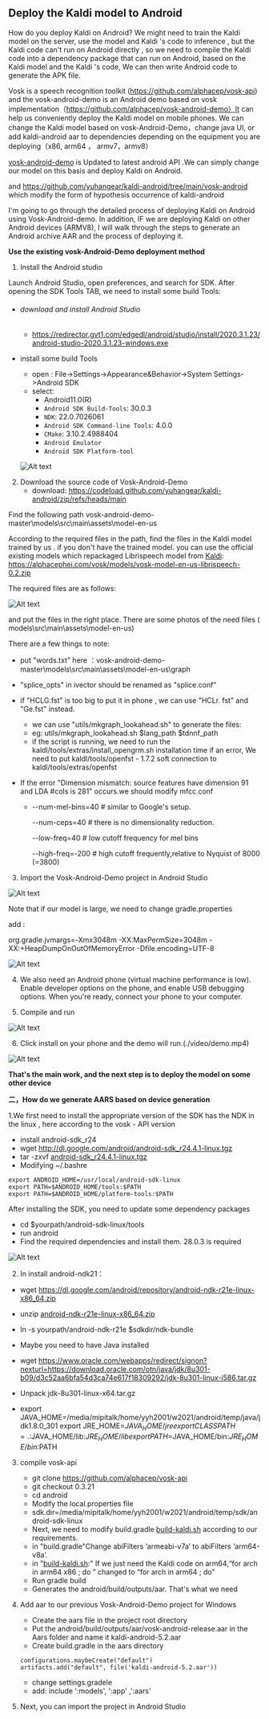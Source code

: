 ## Deploy the Kaldi model to Android

How do you deploy Kaldi on Android? We might need to train the Kaldi model on the server, use the model and Kaldi 's code to inference , but the Kaldi code can't run on Android directly , so we need to compile the Kaldi code into a dependency package that can run on Android, based on the Kaldi model and the Kaldi 's code, We can then write Android code to generate the APK file.

Vosk is a speech recognition toolkit (https://github.com/alphacep/vosk-api)  and the vosk-android-demo is an Android demo based on vosk implementation（https://github.com/alphacep/vosk-android-demo）It can help us conveniently deploy the Kaldi model on mobile phones. We can change the Kaldi model based on vosk-Android-Demo，change java UI, or add kaldi-android aar to dependencies depending on the equipment you are deploying（x86, arm64 ， armv7，armv8）

[vosk-android-demo](https://github.com/alphacep/vosk-android-demo) is Updated to latest android API .We can simply change our model on this basis and deploy Kaldi on Android.

and https://github.com/yuhangear/kaldi-android/tree/main/vosk-android which modify the form of hypothesis occurrence of kaldi-android

I'm going to go through the detailed process of deploying Kaldi on Android using Vosk-Android-demo. In addition, IF we are deploying Kaldi on other Android devices (ARMV8), I will walk through the steps to generate an Android archive AAR and the process of deploying it.



**Use the existing vosk-Android-Demo deployment method**

1. Install the Android studio 

Launch Android Studio, open preferences, and search for SDK. After opening the SDK Tools TAB, we need to install some build Tools:

- ###### download and install Android Studio

  - https://redirector.gvt1.com/edgedl/android/studio/install/2020.3.1.23/android-studio-2020.3.1.23-windows.exe

- install some build Tools

  - open : File->Settings->Appearance&Behavior->System Settings->Android SDK
  - select:
    - Android11.0(R)
    - `Android SDK Build-Tools`: 30.0.3
    - `NDK`: 22.0.7026061
    - `Android SDK Command-line Tools`: 4.0.0
    - `CMake`: 3.10.2.4988404
    - `Android Emulator`
    - `Android SDK Platform-tool`

  ![Alt text](https://github.com/yuhangear/kaldi-android/blob/main/img/1.png)

2. Download the source code of Vosk-Android-Demo
   - download: https://codeload.github.com/yuhangear/kaldi-android/zip/refs/heads/main

Find the following path vosk-android-demo-master\models\src\main\assets\model-en-us

According to the required files in the path, find the files in the Kaldi model trained by us . if you don't have the trained model. you can use the official existing models which repackaged Librispeech model from [Kaldi](http://kaldi-asr.org/models/m13):  https://alphacephei.com/vosk/models/vosk-model-en-us-librispeech-0.2.zip

The required files are as follows:

![Alt text](https://github.com/yuhangear/kaldi-android/blob/main/img/2.png)

and put the files in the right place. There are some photos of the need files ( models\src\main\assets\model-en-us)

There are a few things to note:

- put "words.txt" here ：vosk-android-demo-master\models\src\main\assets\model-en-us\graph

- "splice_opts" in ivector should be renamed as "splice.conf"

- if "HCLG.fst" is too big to put it in phone , we can use "HCLr. fst" and "Ge.fst" instead.
  - we can use "utils/mkgraph_lookahead.sh" to generate the files: 
  - eg: utils/mkgraph_lookahead.sh  $lang_path $tdnnf_path
  - if the script is running, we need to run the kaldl/tools/extras/install_opengrm.sh  installation time if an error, We need to put kaldl/tools/openfst - 1.7.2 soft connection to kaldl/tools/extras/openfst
  
- If the error  "Dimension mismatch: source features have dimension 91 and LDA #cols is 281" occurs.we should modify mfcc.conf

  - --num-mel-bins=40     # similar to Google's setup.

    --num-ceps=40     # there is no dimensionality reduction.

    --low-freq=40    # low cutoff frequency for mel bins

    --high-freq=-200 # high cutoff frequently,relative to Nyquist of 8000 (=3800)

3. Import the Vosk-Android-Demo project in Android Studio

![Alt text](https://github.com/yuhangear/kaldi-android/blob/main/img/3.png)

Note that if our model is large, we need to change gradle.properties

add :

org.gradle.jvmargs=-Xmx3048m -XX:MaxPermSize=3048m -XX:+HeapDumpOnOutOfMemoryError -Dfile.encoding=UTF-8

![Alt text](https://github.com/yuhangear/kaldi-android/blob/main/img/4.png)

4. We also need an Android phone (virtual machine performance is low). Enable developer options on the phone, and enable USB debugging options. When you're ready, connect your phone to your computer.

5. Compile and run

![Alt text](https://github.com/yuhangear/kaldi-android/blob/main/img/5.png)

6. Click install on your phone and the demo will run.(./video/demo.mp4)

![Alt text](https://github.com/yuhangear/kaldi-android/blob/main/img/6.png)







**That's the main work, and the next step is to deploy the model on some other device**

**二，How do we generate AARS based on device generation**

1.We first need to install the appropriate version of the SDK has the NDK in the linux , here according to the vosk - API version 

- install android-sdk_r24
- wget http://dl.google.com/android/android-sdk_r24.4.1-linux.tgz
- tar -zxvf [android-sdk_r24.4.1-linux.tgz](http://dl.google.com/android/android-sdk_r24.4.1-linux.tgz)
- Modifying  ~/.bashre

```
export ANDROID_HOME=/usr/local/android-sdk-linux
export PATH=$ANDROID_HOME/tools:$PATH
export PATH=$ANDROID_HOME/platform-tools:$PATH
```

After installing the SDK, you need to update some dependency packages

+ cd  $yourpath/android-sdk-linux/tools
+ run android
+ Find the required dependencies and install them. 28.0.3 is required

![Alt text](https://github.com/yuhangear/kaldi-android/blob/main/img/7.png)

2.  In install android-ndk21：

+ wget https://dl.google.com/android/repository/android-ndk-r21e-linux-x86_64.zip

+ unzip  [android-ndk-r21e-linux-x86_64.zip](https://dl.google.com/android/repository/android-ndk-r21e-linux-x86_64.zip)

+ ln -s yourpath/android-ndk-r21e  $sdkdir/ndk-bundle

+ Maybe  you need to have Java installed

+ wget  https://www.oracle.com/webapps/redirect/signon?nexturl=https://download.oracle.com/otn/java/jdk/8u301-b09/d3c52aa6bfa54d3ca74e617f18309292/jdk-8u301-linux-i586.tar.gz

+ Unpack jdk-8u301-linux-x64.tar.gz

+ export JAVA_HOME=/media/mipitalk/home/yyh2001/w2021/android/temp/java/jdk1.8.0_301 export JRE_HOME=$JAVA_HOME/jre export CLASSPATH=.:$JAVA_HOME/lib:$JRE_HOME/lib export PATH=$JAVA_HOME/bin:$JRE_HOME/bin:$PATH



3. compile vosk-api

   + git clone https://github.com/alphacep/vosk-api
   + git checkout 0.3.21
   + cd android
   + Modify the local.properties file
   + sdk.dir=/media/mipitalk/home/yyh2001/w2021/android/temp/sdk/android-sdk-linux
   + Next, we need to modify build.gradle [build-kaldi.sh](http://build-kaldi.sh/) according to our requirements.
   +  in "build.gradle"Change abiFilters ‘armeabi-v7a’ to abiFilters ‘arm64-v8a’.
   + in "[build-kaldi.sh](http://build-kaldi.sh/):" If we just need the Kaldi code on arm64,“for arch in arm64 x86 ; do ” changed to “for arch in arm64  ; do”
   + Run gradle build
   + Generates the android/build/outputs/aar. That's what we need

4. Add aar to our previous Vosk-Android-Demo project for Windows

   - Create the aars file in the project root directory
   - Put the android/build/outputs/aar/vosk-android-release.aar in the Aars folder and name it kaldi-android-5.2.aar
   - Create build.gradle in the aars directory

   ```
   configurations.maybeCreate("default")
   artifacts.add("default", file('kaldi-android-5.2.aar'))
   ```

   - change settings.gradele 
   - add: include ':models', ':app' ,':aars'

5. Next, you can import the project in Android Studio



